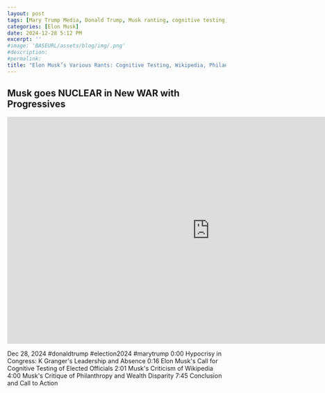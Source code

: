 ```yaml
---
layout: post
tags: [Mary Trump Media, Donald Trump, Musk ranting, cognitive testing, Wikipedia, Philanthropy, Wealth Disparity, politics]
categories: [Elon Musk]
date: 2024-12-28 5:12 PM
excerpt: ''
#image: 'BASEURL/assets/blog/img/.png'
#description:
#permalink:
title: "Elon Musk’s Various Rants: Cognitive Testing, Wikipedia, Philanthropy (none), Wealth Disparity"
---
```



## Musk goes NUCLEAR in New WAR with Progressives

<iframe width="932" height="524" src="https://www.youtube.com/embed/ySWf3AnDkqk" title="Musk goes NUCLEAR in New WAR with Progressives" frameborder="0" allow="accelerometer; autoplay; clipboard-write; encrypted-media; gyroscope; picture-in-picture; web-share" referrerpolicy="strict-origin-when-cross-origin" allowfullscreen></iframe>

Dec 28, 2024  #donaldtrump #election2024 #marytrump
0:00 Hypocrisy in Congress: K Granger's Leadership and Absence
0:16 Elon Musk's Call for Cognitive Testing of Elected Officials
2:01 Musk's Criticism of Wikipedia
4:00 Musk's Critique of Philanthropy and Wealth Disparity
7:45 Conclusion and Call to Action

